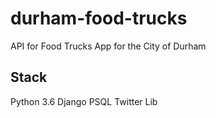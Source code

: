 # durham-food-trucks
API for Food Trucks App for the City of Durham


## Stack
Python 3.6
Django
PSQL
Twitter Lib
